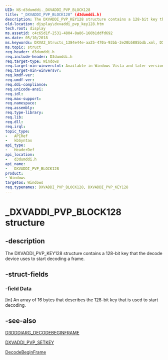 ```yaml
---
UID: NS:d3dumddi._DXVADDI_PVP_BLOCK128
title: "_DXVADDI_PVP_BLOCK128" (d3dumddi.h)
description: The DXVADDI_PVP_KEY128 structure contains a 128-bit key that the decode device uses to start decoding a frame.
old-location: display\dxvaddi_pvp_key128.htm
tech.root: display
ms.assetid: c4c65d1f-2531-4804-8a86-160b1ddfd692
ms.date: 05/10/2018
ms.keywords: DXVA2_Structs_1384e44e-aa25-470a-93bb-3e20b5885bdb.xml, DXVADDI_PVP_BLOCK128, DXVADDI_PVP_BLOCK128 structure [Display Devices], DXVADDI_PVP_KEY128, DXVADDI_PVP_KEY128 structure [Display Devices], _DXVADDI_PVP_BLOCK128, d3dumddi/DXVADDI_PVP_KEY128, display.dxvaddi_pvp_key128
ms.topic: struct
req.header: d3dumddi.h
req.include-header: D3dumddi.h
req.target-type: Windows
req.target-min-winverclnt: Available in Windows Vista and later versions of the Windows operating systems.
req.target-min-winversvr: 
req.kmdf-ver: 
req.umdf-ver: 
req.ddi-compliance: 
req.unicode-ansi: 
req.idl: 
req.max-support: 
req.namespace: 
req.assembly: 
req.type-library: 
req.lib: 
req.dll: 
req.irql: 
topic_type:
-	APIRef
-	kbSyntax
api_type:
-	HeaderDef
api_location:
-	d3dumddi.h
api_name:
-	DXVADDI_PVP_BLOCK128
product:
- Windows
targetos: Windows
req.typenames: DXVADDI_PVP_BLOCK128, DXVADDI_PVP_KEY128
---
```


# _DXVADDI_PVP_BLOCK128 structure


## -description


The DXVADDI_PVP_KEY128 structure contains a 128-bit key that the decode device uses to start decoding a frame. 


## -struct-fields




### -field Data

[in] An array of 16 bytes that describes the 128-bit key that is used to start decoding.


## -see-also




<a href="https://msdn.microsoft.com/library/windows/hardware/ff542987">D3DDDIARG_DECODEBEGINFRAME</a>



<a href="https://msdn.microsoft.com/library/windows/hardware/ff562925">DXVADDI_PVP_SETKEY</a>



<a href="https://msdn.microsoft.com/3e6153aa-7b21-429d-8908-1ff3a4d25e17">DecodeBeginFrame</a>
 

 


